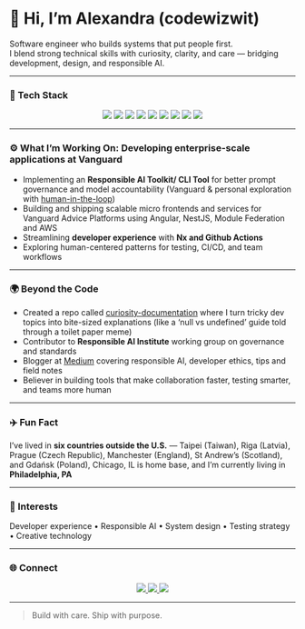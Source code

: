 # 👋 Hi, I’m Alexandra (codewizwit)

Software engineer who builds systems that put people first.  
I blend strong technical skills with curiosity, clarity, and care — bridging development, design, and responsible AI.

---

### 🧰 Tech Stack

<p align="center">
  <img src="https://img.shields.io/badge/Angular-DD0031?style=flat&logo=angular&logoColor=white" />
  <img src="https://img.shields.io/badge/NestJS-E0234E?style=flat&logo=nestjs&logoColor=white" />
  <img src="https://img.shields.io/badge/Node.js-339933?style=flat&logo=node.js&logoColor=white" />
  <img src="https://img.shields.io/badge/Nx-143055?style=flat&logo=nx&logoColor=white" />
  <img src="https://img.shields.io/badge/TypeScript-3178C6?style=flat&logo=typescript&logoColor=white" />
  <img src="https://img.shields.io/badge/Jest-C21325?style=flat&logo=jest&logoColor=white" />
  <img src="https://img.shields.io/badge/Cypress-17202C?style=flat&logo=cypress&logoColor=white" />
  <img src="https://img.shields.io/badge/GitHub_Actions-2088FF?style=flat&logo=githubactions&logoColor=white" />
  <img src="https://img.shields.io/badge/AWS_Lambda-FF9900?style=flat&logo=awslambda&logoColor=white" />
</p>

---

### ⚙️ What I’m Working On: Developing enterprise-scale applications at **Vanguard**
- Implementing an **Responsible AI Toolkit/ CLI Tool** for better prompt governance and model accountability (Vanguard & personal exploration with [human-in-the-loop](https://github.com/codewizwit/human-in-the-loop))
- Building and shipping scalable micro frontends and services for Vanguard Advice Platforms using Angular, NestJS, Module Federation and AWS
- Streamlining **developer experience** with **Nx and Github Actions**
- Exploring human-centered patterns for testing, CI/CD, and team workflows

---

### 🌍 Beyond the Code
- Created a repo called [curiosity-documentation](https://github.com/codewizwit/curiousity-documentation) where I turn tricky dev topics into bite-sized explanations (like a ‘null vs undefined’ guide told through a toilet paper meme)
- Contributor to **Responsible AI Institute** working group on governance and standards  
- Blogger at [Medium](https://codewizwit.medium.com) covering responsible AI, developer ethics, tips and field notes
- Believer in building tools that make collaboration faster, testing smarter, and teams more human  

---

### ✈️ Fun Fact
I’ve lived in **six countries outside the U.S.** — Taipei (Taiwan), Riga (Latvia), Prague (Czech Republic), Manchester (England), St Andrew’s (Scotland), and Gdańsk (Poland),
Chicago, IL is home base, and I’m currently living in **Philadelphia, PA**

---

### 🧩 Interests
Developer experience • Responsible AI • System design • Testing strategy • Creative technology  

---

### 🌐 Connect

<p align="center">
  <a href="https://linkedin.com/in/akelstrom">
    <img src="https://img.shields.io/badge/LinkedIn-Alexandra_Kelstrom-0A66C2?style=flat&logo=linkedin&logoColor=white" />
  </a>
  <a href="https://codewizwit.medium.com">
    <img src="https://img.shields.io/badge/Medium-@codewizwit-000000?style=flat&logo=medium&logoColor=white" />
  </a>
  <a href="https://github.com/codewizwit">
    <img src="https://img.shields.io/badge/GitHub-Discussions-181717?style=flat&logo=github&logoColor=white" />
  </a>
</p>

---

> Build with care. Ship with purpose.
